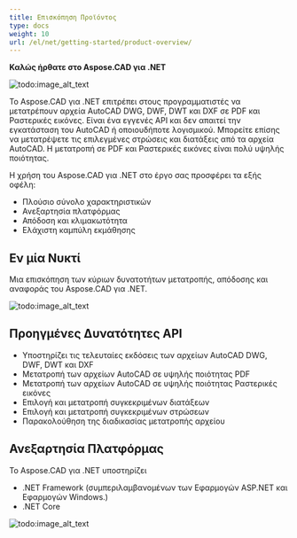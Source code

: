 ```yaml
---
title: Επισκόπηση Προϊόντος
type: docs
weight: 10
url: /el/net/getting-started/product-overview/
---
```


**Καλώς ήρθατε στο Aspose.CAD για .NET**

![todo:image_alt_text](/cad/_assets/home_1.png)

Το Aspose.CAD για .NET επιτρέπει στους προγραμματιστές να μετατρέπουν αρχεία AutoCAD DWG, DWF, DWT και DXF σε PDF και Ραστερικές εικόνες. Είναι ένα εγγενές API και δεν απαιτεί την εγκατάσταση του AutoCAD ή οποιουδήποτε λογισμικού. Μπορείτε επίσης να μετατρέψετε τις επιλεγμένες στρώσεις και διατάξεις από τα αρχεία AutoCAD. Η μετατροπή σε PDF και Ραστερικές εικόνες είναι πολύ υψηλής ποιότητας.

Η χρήση του Aspose.CAD για .NET στο έργο σας προσφέρει τα εξής οφέλη:

- Πλούσιο σύνολο χαρακτηριστικών
- Ανεξαρτησία πλατφόρμας
- Απόδοση και κλιμακωτότητα
- Ελάχιστη καμπύλη εκμάθησης

## **Εν μία Νυκτί**
Μια επισκόπηση των κύριων δυνατοτήτων μετατροπής, απόδοσης και αναφοράς του Aspose.CAD για .NET.

![todo:image_alt_text](/cad/_assets/net/product-overview_2.png)
## **Προηγμένες Δυνατότητες API**
- Υποστηρίζει τις τελευταίες εκδόσεις των αρχείων AutoCAD DWG, DWF, DWT και DXF
- Μετατροπή των αρχείων AutoCAD σε υψηλής ποιότητας PDF
- Μετατροπή των αρχείων AutoCAD σε υψηλής ποιότητας Ραστερικές εικόνες
- Επιλογή και μετατροπή συγκεκριμένων διατάξεων
- Επιλογή και μετατροπή συγκεκριμένων στρώσεων
- Παρακολούθηση της διαδικασίας μετατροπής αρχείου
## **Ανεξαρτησία Πλατφόρμας**
Το Aspose.CAD για .NET υποστηρίζει

- .NET Framework (συμπεριλαμβανομένων των Εφαρμογών ASP.NET και Εφαρμογών Windows.)
- .NET Core

![todo:image_alt_text](/cad/_assets/net/product-overview_3.png)

